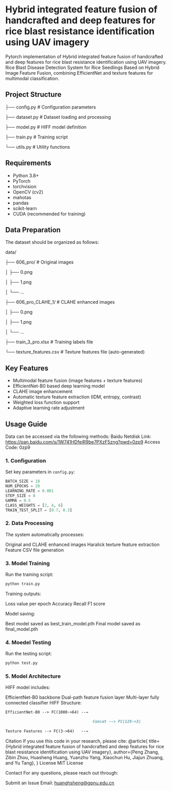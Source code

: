 # Hybrid integrated feature fusion of handcrafted and deep features for rice blast resistance identification using UAV imagery
Pytorch implementation of Hybrid integrated feature fusion of handcrafted and deep features for rice blast resistance identification using UAV imagery.
Rice Blast Disease Detection System for Rice Seedlings Based on Hybrid Image Feature Fusion, combining EfficientNet and texture features for multimodal classification.


## Project Structure


├── config.py        # Configuration parameters

├── dataset.py       # Dataset loading and processing

├── model.py         # HIFF model definition

├── train.py         # Training script

└── utils.py         # Utility functions


## Requirements

- Python 3.8+
- PyTorch
- torchvision
- OpenCV (cv2)
- mahotas
- pandas
- scikit-learn
- CUDA (recommended for training)

## Data Preparation

The dataset should be organized as follows:


data/

├── 606_pro/            # Original images

│   ├── 0.png

│   ├── 1.png

│   └── ...

├── 606_pro_CLAHE_1/    # CLAHE enhanced images

│   ├── 0.png

│   ├── 1.png

│   └── ...

├── train_3_pro.xlsx    # Training labels file

└── texture_features.csv # Texture features file (auto-generated)



## Key Features

- Multimodal feature fusion (image features + texture features)
- EfficientNet-B0 based deep learning model
- CLAHE image enhancement
- Automatic texture feature extraction (IDM, entropy, contrast)
- Weighted loss function support
- Adaptive learning rate adjustment

## Usage Guide

Data can be accessed via the following methods:
Baidu Netdisk Link: https://pan.baidu.com/s/1W741HDfeiR9be7PXzF5zng?pwd=0zp9
Access Code: 0zp9


### 1. Configuration

Set key parameters in `config.py`:

```python
BATCH_SIZE = 18
NUM_EPOCHS = 20
LEARNING_RATE = 0.001
STEP_SIZE = 8
GAMMA = 0.5
CLASS_WEIGHTS = [2, 4, 6]
TRAIN_TEST_SPLIT = [0.7, 0.3]

```

### 2. Data Processing
The system automatically processes:

Original and CLAHE enhanced images
Haralick texture feature extraction
Feature CSV file generation


### 3. Model Training
Run the training script:
```python
python train.py
```

Training outputs:

Loss value per epoch
Accuracy
Recall
F1 score

Model saving:

Best model saved as best_train_model.pth
Final model saved as final_model.pth

### 4. Moedel Testing
Run the testing script:
```python
python test.py
```

### 5. Model Architecture
HIFF  model includes:

EfficientNet-B0 backbone
Dual-path feature fusion layer
Multi-layer fully connected classifier
HIFF Structure:
```markdown
EfficientNet-B0 --> FC(1000->64) --→  

                                      Concat --> FC(128->3)  
                                      
Texture Features --> FC(3->64)   --→

```

Citation
If you use this code in your research, please cite:
@article{
  title={Hybrid integrated feature fusion of handcrafted and deep features for rice blast resistance identification using UAV imagery},
  author={Peng Zhang, Zibin Zhou, Huasheng Huang, Yuanzhu Yang, Xiaochun Hu, Jiajun Zhuang, and Yu Tang},
}
License
MIT License

Contact
For any questions, please reach out through:

Submit an Issue
Email: huanghsheng@gpnu.edu.cn



